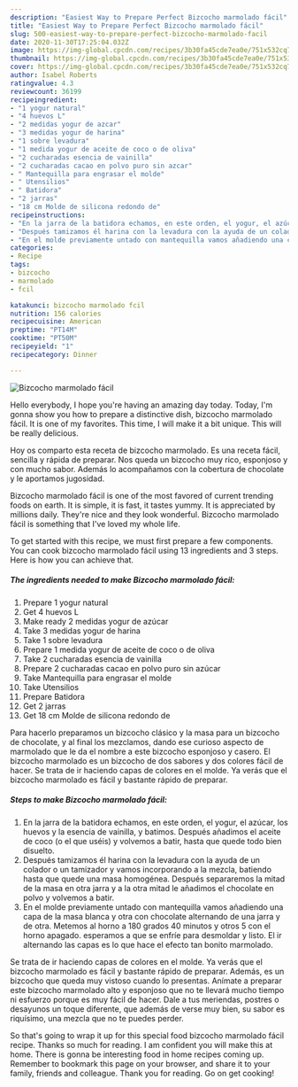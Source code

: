 ```yaml
---
description: "Easiest Way to Prepare Perfect Bizcocho marmolado fácil"
title: "Easiest Way to Prepare Perfect Bizcocho marmolado fácil"
slug: 500-easiest-way-to-prepare-perfect-bizcocho-marmolado-facil
date: 2020-11-30T17:25:04.032Z
image: https://img-global.cpcdn.com/recipes/3b30fa45cde7ea0e/751x532cq70/bizcocho-marmolado-facil-foto-principal.jpg
thumbnail: https://img-global.cpcdn.com/recipes/3b30fa45cde7ea0e/751x532cq70/bizcocho-marmolado-facil-foto-principal.jpg
cover: https://img-global.cpcdn.com/recipes/3b30fa45cde7ea0e/751x532cq70/bizcocho-marmolado-facil-foto-principal.jpg
author: Isabel Roberts
ratingvalue: 4.3
reviewcount: 36199
recipeingredient:
- "1 yogur natural"
- "4 huevos L"
- "2 medidas yogur de azcar"
- "3 medidas yogur de harina"
- "1 sobre levadura"
- "1 medida yogur de aceite de coco o de oliva"
- "2 cucharadas esencia de vainilla"
- "2 cucharadas cacao en polvo puro sin azcar"
- " Mantequilla para engrasar el molde"
- " Utensilios"
- " Batidora"
- "2 jarras"
- "18 cm Molde de silicona redondo de"
recipeinstructions:
- "En la jarra de la batidora echamos, en este orden, el yogur, el azúcar, los huevos y la esencia de vainilla, y batimos. Después añadimos el aceite de coco (o el que uséis) y volvemos a batir, hasta que quede todo bien disuelto."
- "Después tamizamos él harina con la levadura con la ayuda de un colador o un tamizador y vamos incorporando a la mezcla, batiendo hasta que quede una masa homogénea. Después separaremos la mitad de la masa en otra jarra y a la otra mitad le añadimos el chocolate en polvo y volvemos a batir."
- "En el molde previamente untado con mantequilla vamos añadiendo una capa de la masa blanca y otra con chocolate alternando de una jarra y de otra. Metemos al horno a 180 grados 40 minutos y otros 5 con el horno apagado. esperamos a que se enfríe para desmoldar y listo. El ir alternando las capas es lo que hace el efecto tan bonito marmolado."
categories:
- Recipe
tags:
- bizcocho
- marmolado
- fcil

katakunci: bizcocho marmolado fcil 
nutrition: 156 calories
recipecuisine: American
preptime: "PT14M"
cooktime: "PT50M"
recipeyield: "1"
recipecategory: Dinner

---
```



![Bizcocho marmolado fácil](https://img-global.cpcdn.com/recipes/3b30fa45cde7ea0e/751x532cq70/bizcocho-marmolado-facil-foto-principal.jpg)

Hello everybody, I hope you're having an amazing day today. Today, I'm gonna show you how to prepare a distinctive dish, bizcocho marmolado fácil. It is one of my favorites. This time, I will make it a bit unique. This will be really delicious.

Hoy os comparto esta receta de bizcocho marmolado. Es una receta fácil, sencilla y rápida de preparar. Nos queda un bizcocho muy rico, esponjoso y con mucho sabor. Además lo acompañamos con la cobertura de chocolate y le aportamos jugosidad.

Bizcocho marmolado fácil is one of the most favored of current trending foods on earth. It is simple, it is fast, it tastes yummy. It is appreciated by millions daily. They're nice and they look wonderful. Bizcocho marmolado fácil is something that I've loved my whole life.


To get started with this recipe, we must first prepare a few components. You can cook bizcocho marmolado fácil using 13 ingredients and 3 steps. Here is how you can achieve that.

<!--inarticleads1-->

##### The ingredients needed to make Bizcocho marmolado fácil:

1. Prepare 1 yogur natural
1. Get 4 huevos L
1. Make ready 2 medidas yogur de azúcar
1. Take 3 medidas yogur de harina
1. Take 1 sobre levadura
1. Prepare 1 medida yogur de aceite de coco o de oliva
1. Take 2 cucharadas esencia de vainilla
1. Prepare 2 cucharadas cacao en polvo puro sin azúcar
1. Take  Mantequilla para engrasar el molde
1. Take  Utensilios
1. Prepare  Batidora
1. Get 2 jarras
1. Get 18 cm Molde de silicona redondo de


Para hacerlo preparamos un bizcocho clásico y la masa para un bizcocho de chocolate, y al final los mezclamos, dando ese curioso aspecto de marmolado que le da el nombre a este bizcocho esponjoso y casero. El bizcocho marmolado es un bizcocho de dos sabores y dos colores fácil de hacer. Se trata de ir haciendo capas de colores en el molde. Ya verás que el bizcocho marmolado es fácil y bastante rápido de preparar. 

<!--inarticleads2-->

##### Steps to make Bizcocho marmolado fácil:

1. En la jarra de la batidora echamos, en este orden, el yogur, el azúcar, los huevos y la esencia de vainilla, y batimos. Después añadimos el aceite de coco (o el que uséis) y volvemos a batir, hasta que quede todo bien disuelto.
1. Después tamizamos él harina con la levadura con la ayuda de un colador o un tamizador y vamos incorporando a la mezcla, batiendo hasta que quede una masa homogénea. Después separaremos la mitad de la masa en otra jarra y a la otra mitad le añadimos el chocolate en polvo y volvemos a batir.
1. En el molde previamente untado con mantequilla vamos añadiendo una capa de la masa blanca y otra con chocolate alternando de una jarra y de otra. Metemos al horno a 180 grados 40 minutos y otros 5 con el horno apagado. esperamos a que se enfríe para desmoldar y listo. El ir alternando las capas es lo que hace el efecto tan bonito marmolado.


Se trata de ir haciendo capas de colores en el molde. Ya verás que el bizcocho marmolado es fácil y bastante rápido de preparar. Además, es un bizcocho que queda muy vistoso cuando lo presentas. Anímate a preparar este bizcocho marmolado alto y esponjoso que no te llevará mucho tiempo ni esfuerzo porque es muy fácil de hacer. Dale a tus meriendas, postres o desayunos un toque diferente, que además de verse muy bien, su sabor es riquísimo, una mezcla que no te puedes perder. 

So that's going to wrap it up for this special food bizcocho marmolado fácil recipe. Thanks so much for reading. I am confident you will make this at home. There is gonna be interesting food in home recipes coming up. Remember to bookmark this page on your browser, and share it to your family, friends and colleague. Thank you for reading. Go on get cooking!
